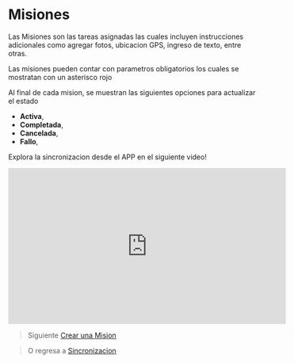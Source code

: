 # Misiones

Las Misiones son las tareas asignadas las cuales incluyen instrucciones adicionales como agregar fotos, ubicacion GPS, ingreso de texto, entre otras. 

Las misiones pueden contar con parametros obligatorios los cuales se mostratan con un asterisco rojo

Al final de cada mision, se muestran las siguientes opciones para actualizar el estado

 - **Activa**, 
 - **Completada**,
 - **Cancelada**,
 - **Fallo**,

Explora la sincronizacion desde el APP en el siguiente video! 
<iframe width="560" height="315" src="https://www.youtube.com/embed/TBZDvUL4WBs" frameborder="0" allow="accelerometer; autoplay; encrypted-media; gyroscope; picture-in-picture" allowfullscreen></iframe>


> Siguiente [Crear una Mision](/v1/app-movil/crear_mision.html)

> O regresa a [Sincronizacion](/v1/app-movil/sync.html)
<!--stackedit_data:
eyJoaXN0b3J5IjpbLTExNzA1NTEwNjhdfQ==
-->